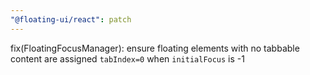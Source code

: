```yaml
---
"@floating-ui/react": patch
---
```


fix(FloatingFocusManager): ensure floating elements with no tabbable content are assigned `tabIndex=0` when `initialFocus` is -1
